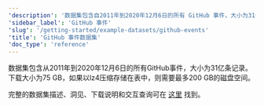 ```yaml
---
'description': '数据集包含自2011年到2020年12月6日的所有 GitHub 事件，大小为31亿条记录。'
'sidebar_label': 'GitHub 事件'
'slug': '/getting-started/example-datasets/github-events'
'title': 'GitHub 事件数据集'
'doc_type': 'reference'
---
```


数据集包含从2011年到2020年12月6日的所有GitHub事件，大小为31亿条记录。下载大小为75 GB，如果以lz4压缩存储在表中，则需要最多200 GB的磁盘空间。

完整的数据集描述、洞见、下载说明和交互查询可在 [这里](https://ghe.clickhouse.tech/) 找到。
